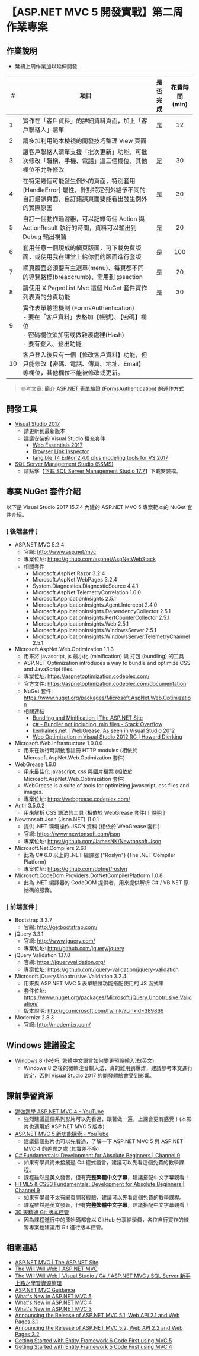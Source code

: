 # 【ASP.NET MVC 5 開發實戰】第二周作業專案

## 作業說明
  - 延續上周作業加以延伸開發

| #  | 項目                                                                                                                    | 是否完成 | 花費時間(min) |
|----|-------------------------------------------------------------------------------------------------------------------------|:-------:|:------------:|
| 1  | 實作在「客戶資料」的詳細資料頁面，加上「客戶聯絡人」清單                                                                        |   是    |     12      |
| 2  | 請多加利用範本檢視的開發技巧整理 View 頁面                                                                                     |       |            |
| 3  | 讓客戶聯絡人清單支援「批次更新」功能，可批次修改「職稱、手機、電話」這三個欄位，其他欄位不允許修改                                  |   是    |     30      |
| 4  | 在特定幾個可能發生例外的頁面，特別套用 [HandleError] 屬性，針對特定例外給予不同的自訂錯誤頁面，自訂錯誤頁面要能看出發生例外的實際原因 |   是    |     30      |
| 5  | 自訂一個動作過濾器，可以記錄每個 Action 與 ActionResult 執行的時間，資料可以輸出到 Debug 輸出視窗                                 |   是    |     20      |
| 6  | 套用任意一個現成的網頁版面，可下載免費版面，或使用我在課堂上給你們的版面進行套版                                                   |   是    |     100     |
| 7  | 網頁版面必須要有主選單(menu)、每頁都不同的導覽路標(breadcrumb)、需用到 @section                                                 |   是    |     20      |
| 8  | 請使用 X.PagedList.Mvc 這個 NuGet 套件實作列表頁的分頁功能                                                                    |   是    |     30      |
| 9  | 實作表單驗證機制 (FormsAuthentication)<br>- 要在「客戶資料」表格加【帳號】、【密碼】欄位<br>- 密碼欄位須加密或做雜湊處裡(Hash)<br>- 要有登入、登出功能      |       |            |
| 10 | 客戶登入後只有一個【修改客戶資料】功能，但只能修改【密碼、電話、傳真、地址、Email】等欄位，其他欄位不能被修改或更新。               |       |            |

> 參考文章: [簡介 ASP.NET 表單驗證 (FormsAuthentication) 的運作方式](http://blog.miniasp.com/post/2008/02/20/Explain-Forms-Authentication-in-ASPNET-20.aspx)

## 開發工具

- [Visual Studio 2017](https://docs.microsoft.com/zh-tw/visualstudio/releasenotes/vs2017-relnotes)
  - 請更新到最新版本
  - 建議安裝的 Visual Studio 擴充套件
    - [Web Essentials 2017](https://marketplace.visualstudio.com/items?itemName=MadsKristensen.WebExtensionPack2017)
    - [Browser Link Inspector](https://marketplace.visualstudio.com/items?itemName=MadsKristensen.BrowserLinkInspector2017)
    - [tangible T4 Editor 2.4.0 plus modeling tools for VS 2017](https://marketplace.visualstudio.com/items?itemName=tangibleengineeringGmbH.tangibleT4Editor240plusmodelingtoolsforVS2017)
- [SQL Server Management Studio (SSMS)](https://docs.microsoft.com/zh-tw/sql/ssms/download-sql-server-management-studio-ssms)
  - 請點擊【[下載 SQL Server Management Studio 17.7](https://go.microsoft.com/fwlink/?linkid=873126)】下載安裝檔。

## 專案 NuGet 套件介紹

以下是 Visual Studio 2017 15.7.4 內建的 ASP.NET MVC 5 專案範本的 NuGet 套件介紹。

### [ 後端套件 ]

- ASP.NET MVC 5.2.4
  - 官網: http://www.asp.net/mvc
  - 專案位址: https://github.com/aspnet/AspNetWebStack
  - 相關套件
    - Microsoft.AspNet.Razor 3.2.4
    - Microsoft.AspNet.WebPages 3.2.4
    - System.Diagnostics.DiagnosticSource 4.4.1
    - Microsoft.AspNet.TelemetryCorrelation 1.0.0
    - Microsoft.ApplicationInsights 2.5.1
    - Microsoft.ApplicationInsights.Agent.Intercept 2.4.0
    - Microsoft.ApplicationInsights.DependencyCollector 2.5.1
    - Microsoft.ApplicationInsights.PerfCounterCollector 2.5.1
    - Microsoft.ApplicationInsights.Web 2.5.1
    - Microsoft.ApplicationInsights.WindowsServer 2.5.1
    - Microsoft.ApplicationInsights.WindowsServer.TelemetryChannel 2.5.1
- Microsoft.AspNet.Web.Optimization 1.1.3
  - 用來將 javascript, js 最小化 (minification) 與 打包 (bundling) 的工具
  - ASP.NET Optimization introduces a way to bundle and optimize CSS and JavaScript files.
  - 專案位址: https://aspnetoptimization.codeplex.com/
  - 官方文件: https://aspnetoptimization.codeplex.com/documentation
  - NuGet 套件: https://www.nuget.org/packages/Microsoft.AspNet.Web.Optimization
  - 相關連結
    - [Bundling and Minification | The ASP.NET Site](http://www.asp.net/mvc/overview/performance/bundling-and-minification)
    - [c# - Bundler not including .min files - Stack Overflow](http://stackoverflow.com/questions/11980458/bundler-not-including-min-files)
    - [kenhaines.net | WebGrease: As seen in Visual Studio 2012](http://kenhaines.net/post/2012/06/09/WebGrease-As-seen-in-Visual-Studio-2012.aspx)
    - [Web Optimization in Visual Studio 2012 RC | Howard Dierking](http://codebetter.com/howarddierking/2012/06/04/web-optimization-in-visual-studio-2012-rc/)
- Microsoft.Web.Infrastructure 1.0.0.0
  - 用來在執行時期動態註冊 HTTP modules (相依於 Microsoft.AspNet.Web.Optimization 套件)
- WebGrease 1.6.0
  - 用來最佳化 javascript, css 與圖片檔案 (相依於 Microsoft.AspNet.Web.Optimization 套件)
  - WebGrease is a suite of tools for optimizing javascript, css files and images.
  - 專案位址: https://webgrease.codeplex.com/
- Antlr 3.5.0.2
  - 用來解析 CSS 語法的工具 (相依於 WebGrease 套件) [ [說明](http://stackoverflow.com/questions/20412234/what-is-the-purpose-of-antlr-package-in-visual-studio-2013-asp-net-project) ]
- Newtonsoft.Json (Json.NET) 11.0.1
  - 提供 .NET 環境操作 JSON 資料 (相依於 WebGrease 套件)
  - 官網: https://www.newtonsoft.com/json
  - 專案位址: https://github.com/JamesNK/Newtonsoft.Json
- Microsoft.Net.Compilers 2.6.1
  - 此為 C# 6.0 以上的 .NET 編譯器 ("Roslyn") (The .NET Compiler Platform)
  - 專案位址: https://github.com/dotnet/roslyn
- Microsoft.CodeDom.Providers.DotNetCompilerPlatform 1.0.8
  - 此為 .NET 編譯器的 CodeDOM 提供者，用來提供解析 C# / VB.NET 原始碼的服務。

### [ 前端套件 ]

- Bootstrap 3.3.7
  - 官網: http://getbootstrap.com/
- jQuery 3.3.1
  - 官網: http://www.jquery.com/
  - 專案位址: http://github.com/jquery/jquery
- jQuery Validation 1.17.0
  - 官網: https://jqueryvalidation.org/
  - 專案位址: https://github.com/jquery-validation/jquery-validation
- Microsoft.jQuery.Unobtrusive.Validation 3.2.4
  - 用來與 ASP.NET MVC 5 表單驗證功能搭配使用的 JS 函式庫
  - 套件位址: https://www.nuget.org/packages/Microsoft.jQuery.Unobtrusive.Validation/
  - 版本說明: http://go.microsoft.com/fwlink/?LinkId=389866
- Modernizr 2.8.3
  - 官網: http://modernizr.com/

## Windows 建議設定

- [Windows 8 小技巧: 繁體中文語言如何變更預設輸入法(英文)](http://blog.miniasp.com/post/2012/06/30/Windows-8-Tips-How-to-change-default-input-method-for-languages.aspx)
  - Windows 8 之後的微軟注音輸入法，真的難用到爆炸，建議參考本文進行設定，否則 Visual Studio 2017 的開發體驗會受到影響。

## 課前學習資源

- [邊做邊學 ASP.NET MVC 4 - YouTube](https://www.youtube.com/playlist?list=PL_dAxk7-NoFt9ccYrIjFma1p8iLsQqweq)
  - 強烈建議這個系列影片可以先看過，跟著做一遍，上課會更有感覺！(本影片也適用於 ASP.NET MVC 5 版本)
- [ASP.NET MVC 5 新功能探索 - YouTube](https://www.youtube.com/playlist?list=PL_dAxk7-NoFtMR6s_aW_zAKHpIsCIzTNa)
  - 建議這個影片也可以先看過，了解一下 ASP.NET MVC 5 與 ASP.NET MVC 4 的差異之處 (其實差不多)
- [C# Fundamentals: Development for Absolute Beginners | Channel 9](https://channel9.msdn.com/Series/C-Sharp-Fundamentals-Development-for-Absolute-Beginners)
  - 如果有學員尚未接觸過 C# 程式語言，建議可以先看這個免費的教學課程。
  - 課程雖然是英文發音，但有**完整繁體中文字幕**，建議搭配中文字幕觀看！
- [HTML5 & CSS3 Fundamentals: Development for Absolute Beginners | Channel 9](https://channel9.msdn.com/Series/HTML5-CSS3-Fundamentals-Development-for-Absolute-Beginners)
  - 如果有學員不太有網頁開發經驗，建議可以先看這個免費的教學課程。
  - 課程雖然是英文發音，但有**完整繁體中文字幕**，建議搭配中文字幕觀看！
- [30 天精通 Git 版本控管](https://github.com/doggy8088/Learn-Git-in-30-days/blob/master/zh-tw/README.md)
  - 因為課程進行中的原始碼都會以 GitHub 分享給學員，各位自行實作的練習專案也建議用 Git 進行版本控管。

## 相關連結

- [ASP.NET MVC | The ASP.NET Site](https://www.asp.net/mvc)
- [The Will Will Web | ASP.NET MVC](http://blog.miniasp.com/category/ASPNET-MVC.aspx)
- [The Will Will Web | Visual Studio / C# / ASP.NET MVC / SQL Server 新手上路之學習資源整理](http://blog.miniasp.com/post/2015/07/03/Learning-Resources-for-CSharp-Visual-Studio-ASP-NET-MVC-SQL-Server.aspx)
- [ASP.NET MVC Guidance](https://docs.microsoft.com/en-us/aspnet/mvc/)
- [What's New in ASP.NET MVC 5](https://docs.microsoft.com/en-us/aspnet/mvc/mvc5)
- [What's New in ASP.NET MVC 4](https://docs.microsoft.com/en-us/aspnet/mvc/mvc4)
- [What's New in ASP.NET MVC 3](https://docs.microsoft.com/en-us/aspnet/mvc/mvc3)
- [Announcing the Release of ASP.NET MVC 5.1, Web API 2.1 and Web Pages 3.1](http://blogs.msdn.com/b/webdev/archive/2014/01/20/announcing-the-release-of-asp-net-mvc-5-1-asp-net-web-api-2-1-and-asp-net-web-pages-3-1.aspx)
- [Announcing the Release of ASP.NET MVC 5.2, Web API 2.2 and Web Pages 3.2](http://blogs.msdn.com/b/webdev/archive/2014/07/02/announcing-the-release-of-asp-net-mvc-5-2-web-api-2-2-and-web-pages-3-2.aspx)
- [Getting Started with Entity Framework 6 Code First using MVC 5](http://www.asp.net/mvc/overview/getting-started/getting-started-with-ef-using-mvc/creating-an-entity-framework-data-model-for-an-asp-net-mvc-application)
- [Getting Started with Entity Framework 5 Code First using MVC 4](http://www.asp.net/mvc/overview/older-versions/getting-started-with-ef-5-using-mvc-4/creating-an-entity-framework-data-model-for-an-asp-net-mvc-application)
